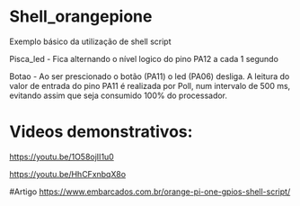# Shell_orangepione
Exemplo básico da utilização de shell script

Pisca_led - Fica alternando o nível logico do pino PA12 a cada 1 segundo

Botao - Ao ser prescionado o botão (PA11) o led (PA06) desliga. A leitura do valor de entrada do pino PA11 é realizada por Poll,
num intervalo de 500 ms, evitando assim que seja consumido 100% do processador.

# Videos demonstrativos:
https://youtu.be/1O58ojII1u0

https://youtu.be/HhCFxnbqX8o

#Artigo
https://www.embarcados.com.br/orange-pi-one-gpios-shell-script/

